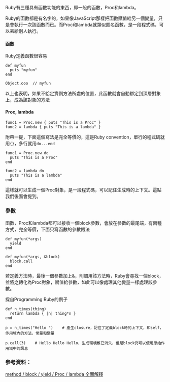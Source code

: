 Ruby有三種具有函數功能的東西，即一般的函數，Proc和lambda。

Ruby的函數都是有名字的，如果像JavaScript那樣把函數賦值給另一個變量，只是會執行一次該函數而已。而Proc和lambda就類似匿名函數，是一段程式碼，可以丟給別人執行。

#### 函數

Ruby定義函數很容易
```
def myfun
  puts "myfun"
end

Object.ooo  // myfun
```
以上也表明，如果不給定實例方法所處的位置，此函數就會自動綁定到頂層對象上，成為該對象的方法

#### Proc, lambda

```
func1 = Proc.new { puts "This is a Proc" }
func2 = lambda { puts "This is a lambda" }
```

附帶一提，下面這個寫法是完全等價的，這是Ruby convention，單行的程式碼就用`{}`，多行就用`do...end`

```
func1 = Proc.new do
  puts "This is a Proc"
end

func2 = lambda do
  puts "This is a lambda"
end
```

這樣就可以生成一個Proc對象，是一段程式碼，可以記住生成時的上下文。這點我們後面會提到。

### 參數

函數，Proc和lambda都可以接收一個block參數，會放在參數的最尾端，有兩種方式，完全等價，下面只寫函數的參數餵法

```
def myfun(*args)
  yield
end

def myfun(*args, &block)
  block.call
end
```





若定義方法時，最後一個參數加上&，則調用該方法時，Ruby會尋找一個block，並將之轉化為Proc對象，賦值給參數，如此可以像處理其他變量一樣處理該參數。

採自Programming Ruby的例子
```
def n_times(thing)
  return lambda { |n| thing*n }
end

p = n_times("Hello ")    # 產生closure，記住了定義block時的上下文，即self，作用域內的方法，常量和變量

p.call(3)    # Hello Hello Hello，生成環境雖已消失，但是block仍可以使用原始作用域中的訊息
```


### 參考資料：

[method / block / yield / Proc / lambda 全面解釋](http://railsfun.tw/t/method-block-yield-proc-lambda/110)


